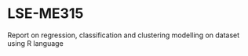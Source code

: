 # LSE-ME315
Report on regression, classification and clustering modelling on dataset using R language

